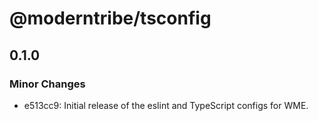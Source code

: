 # @moderntribe/tsconfig

## 0.1.0

### Minor Changes

- e513cc9: Initial release of the eslint and TypeScript configs for WME.
